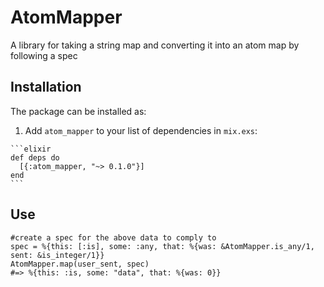 # AtomMapper

A library for taking a string map and converting it into an atom map by following a spec

## Installation

The package can be installed as:

  1. Add `atom_mapper` to your list of dependencies in `mix.exs`:

    ```elixir
    def deps do
      [{:atom_mapper, "~> 0.1.0"}]
    end
    ```

## Use
  ```user_sent = %{"this": "is", "some": "data", "that": %{"was": 0, "sent": true}}
  #create a spec for the above data to comply to
  spec = %{this: [:is], some: :any, that: %{was: &AtomMapper.is_any/1, sent: &is_integer/1}}
  AtomMapper.map(user_sent, spec)
  #=> %{this: :is, some: "data", that: %{was: 0}}
  ```
